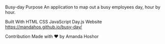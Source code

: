 Busy-day
Purpose
An application to map out a busy employees day, hour by hour.

Built With
HTML
CSS
JavaScript
Day.js
Website
https://mandahos.github.io/busy-day/

Contribution
Made with ❤️ by Amanda Hoshor